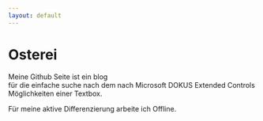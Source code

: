 ```yaml
---
layout: default
---
```

# Osterei
Meine Github Seite ist ein blog<br /> für die einfache suche nach dem nach Microsoft DOKUS Extended Controls Möglichkeiten einer Textbox.

Für meine aktive Differenzierung arbeite ich Offline.
